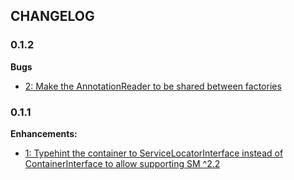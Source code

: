 ## CHANGELOG

### 0.1.2

**Bugs**

* [2: Make the AnnotationReader to be shared between factories](https://github.com/acelaya/zsm-annotated-services/issues/2)

### 0.1.1

**Enhancements:**

* [1: Typehint the container to ServiceLocatorInterface instead of ContainerInterface to allow supporting SM ^2.2](https://github.com/acelaya/zsm-annotated-services/issues/1)

